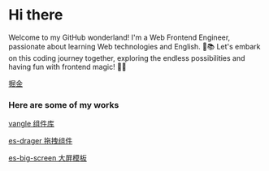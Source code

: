 # Hi there

Welcome to my GitHub wonderland! I'm a Web Frontend Engineer, passionate about learning Web technologies and English. 🚀📚 Let's embark on this coding journey together, exploring the endless possibilities and having fun with frontend magic! 🚀😄

[掘金](https://juejin.cn/user/3597257779449165)

### Here are some of my works

[vangle 组件库](https://vangleer.github.io/vangle/)

[es-drager 拖拽组件](https://vangleer.github.io/es-drager/)

[es-big-screen 大屏模板](https://vangleer.github.io/es-big-screen/)



